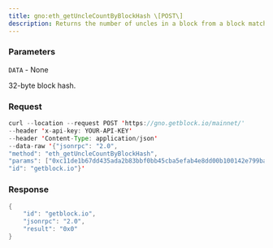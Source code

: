 ```yaml
---
title: gno:eth_getUncleCountByBlockHash \[POST\]
description: Returns the number of uncles in a block from a block matching the givenblock hash.
---
```


### Parameters


`DATA` - None

32-byte block hash.

### Request

``` java
curl --location --request POST 'https://gno.getblock.io/mainnet/' 
--header 'x-api-key: YOUR-API-KEY' 
--header 'Content-Type: application/json' 
--data-raw '{"jsonrpc": "2.0",
"method": "eth_getUncleCountByBlockHash",
"params": ["0xc11de1b67dd435ada2b83bbf0bb45cba5efab4e8dd00b100142e799ba902dddc"],
"id": "getblock.io"}'
```

###  Response

``` java
{
    "id": "getblock.io",
    "jsonrpc": "2.0",
    "result": "0x0"
}
```

